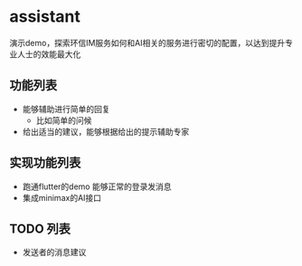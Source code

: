# assistant

演示demo，探索环信IM服务如何和AI相关的服务进行密切的配置，以达到提升专业人士的效能最大化

## 功能列表

- 能够辅助进行简单的回复
	- 比如简单的问候
- 给出适当的建议，能够根据给出的提示辅助专家

## 实现功能列表

- 跑通flutter的demo 能够正常的登录发消息
- 集成minimax的AI接口

## TODO 列表

- 发送者的消息建议